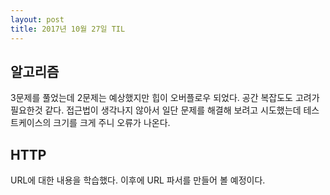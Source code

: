 ```yaml
---
layout: post
title: 2017년 10월 27일 TIL
---
```


## 알고리즘
3문제를 풀었는데 2문제는 예상했지만 힙이 오버플로우 되었다. 공간 복잡도도 고려가 필요한것 같다. 접근법이 생각나지 않아서 일단 문제를 해결해 보려고 시도했는데 테스트케이스의 크기를 크게 주니 오류가 나온다.

## HTTP
URL에 대한 내용을 학습했다. 이후에 URL 파서를 만들어 볼 예정이다.
